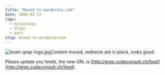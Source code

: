 ```yaml
---
title: "Moved to wordpress.com"
date: 2008-02-13
tags: 
  - milestones
  - blogs
  - post
slug: moved-to-wordpresscom
---
```


![brain-grep-logo.jpg](/assets/images/imagesbrain-grep-logo.jpg)Content moved, redirects are in place, looks good.

Please update you feeds, the new URL is [http://grep.codeconsult.ch/feed](http://grep.codeconsult.ch/feed).
